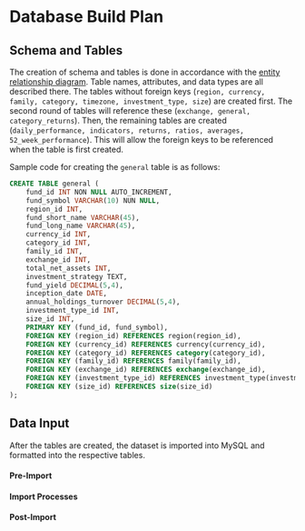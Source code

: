 # Database Build Plan
## Schema and Tables
The creation of schema and tables is done in accordance with the [entity relationship diagram](ERD.md). Table names, attributes, and data types are all described there. The tables without foreign keys (```region, currency, family, category, timezone, investment_type, size```) are created first. The second round of tables will reference these (```exchange, general, category_returns```). Then, the remaining tables are created (```daily_performance, indicators, returns, ratios, averages, 52_week_performance```). This will allow the foreign keys to be referenced when the table is first created.

Sample code for creating the ```general``` table is as follows:
```sql
CREATE TABLE general (
    fund_id INT NON NULL AUTO_INCREMENT,
    fund_symbol VARCHAR(10) NUN NULL,
    region_id INT,
    fund_short_name VARCHAR(45),
    fund_long_name VARCHAR(45),
    currency_id INT,
    category_id INT,
    family_id INT,
    exchange_id INT,
    total_net_assets INT,
    investment_strategy TEXT,
    fund_yield DECIMAL(5,4),
    inception_date DATE,
    annual_holdings_turnover DECIMAL(5,4),
    investment_type_id INT,
    size_id INT,
    PRIMARY KEY (fund_id, fund_symbol),
    FOREIGN KEY (region_id) REFERENCES region(region_id),
    FOREIGN KEY (currency_id) REFERENCES currency(currency_id),
    FOREIGN KEY (category_id) REFERENCES category(category_id),
    FOREIGN KEY (family_id) REFERENCES family(family_id),
    FOREIGN KEY (exchange_id) REFERENCES exchange(exchange_id),
    FOREIGN KEY (investment_type_id) REFERENCES investment_type(investment_type_id),
    FOREIGN KEY (size_id) REFERENCES size(size_id)
);
```

## Data Input
After the tables are created, the dataset is imported into MySQL and formatted into the respective tables. 

#### Pre-Import
#### Import Processes
#### Post-Import
